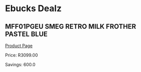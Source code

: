 
# Ebucks Dealz
## MFF01PGEU SMEG RETRO MILK FROTHER PASTEL BLUE
[Product Page](https://www.ebucks.com/web/shop/productSelected.do?prodId=1169617746&catId=1196428103)

Price: R3099.00

Savings: 600.0


	